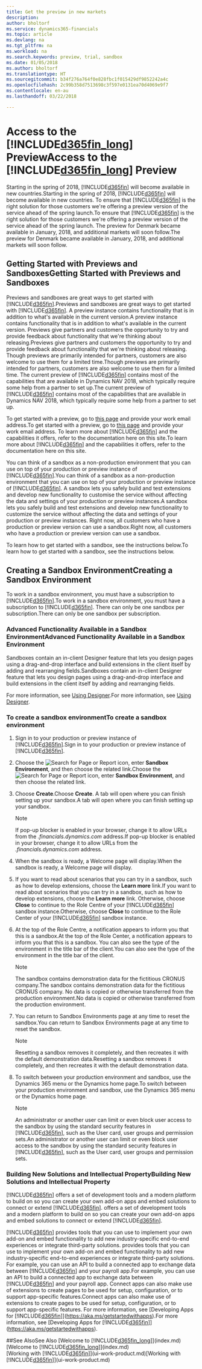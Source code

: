 ```yaml
---
title: Get the preview in new markets
description: 
author: bholtorf
ms.service: dynamics365-financials
ms.topic: article
ms.devlang: na
ms.tgt_pltfrm: na
ms.workload: na
ms.search.keywords: preview, trial, sandbox
ms.date: 01/05/2018
ms.author: bholtorf
ms.translationtype: HT
ms.sourcegitcommit: b34f276a764f0e828fbc1f015429df9852242a4c
ms.openlocfilehash: 2c99b358d7513698c3f597e0131ea70d4069e9f7
ms.contentlocale: en-au
ms.lasthandoff: 03/22/2018

---
```

# <a name="access-to-the-included365finlongincludesd365finlongmdmd-preview"></a><span data-ttu-id="68ac0-102">Access to the [!INCLUDE[d365fin_long](includes/d365fin_long_md.md)] Preview</span><span class="sxs-lookup"><span data-stu-id="68ac0-102">Access to the [!INCLUDE[d365fin_long](includes/d365fin_long_md.md)] Preview</span></span>
<span data-ttu-id="68ac0-103">Starting in the spring of 2018, [!INCLUDE[d365fin](includes/d365fin_md.md)] will become available in new countries.</span><span class="sxs-lookup"><span data-stu-id="68ac0-103">Starting in the spring of 2018, [!INCLUDE[d365fin](includes/d365fin_md.md)] will become available in new countries.</span></span> <span data-ttu-id="68ac0-104">To ensure that [!INCLUDE[d365fin](includes/d365fin_md.md)] is the right solution for those customers we're offering a preview version of the service ahead of the spring launch.</span><span class="sxs-lookup"><span data-stu-id="68ac0-104">To ensure that [!INCLUDE[d365fin](includes/d365fin_md.md)] is the right solution for those customers we're offering a preview version of the service ahead of the spring launch.</span></span> <span data-ttu-id="68ac0-105">The preview for Denmark became available in January, 2018, and additional markets will soon follow.</span><span class="sxs-lookup"><span data-stu-id="68ac0-105">The preview for Denmark became available in January, 2018, and additional markets will soon follow.</span></span>  

## <a name="getting-started-with-previews-and-sandboxes"></a><span data-ttu-id="68ac0-106">Getting Started with Previews and Sandboxes</span><span class="sxs-lookup"><span data-stu-id="68ac0-106">Getting Started with Previews and Sandboxes</span></span> 
<span data-ttu-id="68ac0-107">Previews and sandboxes are great ways to get started with [!INCLUDE[d365fin](includes/d365fin_md.md)].</span><span class="sxs-lookup"><span data-stu-id="68ac0-107">Previews and sandboxes are great ways to get started with [!INCLUDE[d365fin](includes/d365fin_md.md)].</span></span> <span data-ttu-id="68ac0-108">A preview instance contains functionality that is in addition to what's available in the current version.</span><span class="sxs-lookup"><span data-stu-id="68ac0-108">A preview instance contains functionality that is in addition to what's available in the current version.</span></span> <span data-ttu-id="68ac0-109">Previews give partners and customers the opportunity to try and provide feedback about functionality that we're thinking about releasing.</span><span class="sxs-lookup"><span data-stu-id="68ac0-109">Previews give partners and customers the opportunity to try and provide feedback about functionality that we're thinking about releasing.</span></span> <span data-ttu-id="68ac0-110">Though previews are primarily intended for partners, customers are also welcome to use them for a limited time.</span><span class="sxs-lookup"><span data-stu-id="68ac0-110">Though previews are primarily intended for partners, customers are also welcome to use them for a limited time.</span></span> <span data-ttu-id="68ac0-111">The current preview of [!INCLUDE[d365fin](includes/d365fin_md.md)] contains most of the capabilities that are available in Dynamics NAV 2018, which typically require some help from a partner to set up.</span><span class="sxs-lookup"><span data-stu-id="68ac0-111">The current preview of [!INCLUDE[d365fin](includes/d365fin_md.md)] contains most of the capabilities that are available in Dynamics NAV 2018, which typically require some help from a partner to set up.</span></span> 

<span data-ttu-id="68ac0-112">To get started with a preview, go to [this page](https://go.microsoft.com/fwlink/?linkid=866045) and provide your work email address.</span><span class="sxs-lookup"><span data-stu-id="68ac0-112">To get started with a preview, go to [this page](https://go.microsoft.com/fwlink/?linkid=866045) and provide your work email address.</span></span> <span data-ttu-id="68ac0-113">To learn more about [!INCLUDE[d365fin](includes/d365fin_md.md)] and the capabilities it offers, refer to the documentation here on this site.</span><span class="sxs-lookup"><span data-stu-id="68ac0-113">To learn more about [!INCLUDE[d365fin](includes/d365fin_md.md)] and the capabilities it offers, refer to the documentation here on this site.</span></span>

<span data-ttu-id="68ac0-114">You can think of a sandbox as a non-production environment that you can use on top of your production or preview instance of [!INCLUDE[d365fin](includes/d365fin_md.md)].</span><span class="sxs-lookup"><span data-stu-id="68ac0-114">You can think of a sandbox as a non-production environment that you can use on top of your production or preview instance of [!INCLUDE[d365fin](includes/d365fin_md.md)].</span></span> <span data-ttu-id="68ac0-115">A sandbox lets you safely build and test extensions and develop new functionality to customise the service without affecting the data and settings of your production or preview instances.</span><span class="sxs-lookup"><span data-stu-id="68ac0-115">A sandbox lets you safely build and test extensions and develop new functionality to customize the service without affecting the data and settings of your production or preview instances.</span></span> <span data-ttu-id="68ac0-116">Right now, all customers who have a production or preview version can use a sandbox.</span><span class="sxs-lookup"><span data-stu-id="68ac0-116">Right now, all customers who have a production or preview version can use a sandbox.</span></span> 

<span data-ttu-id="68ac0-117">To learn how to get started with a sandbox, see the instructions below.</span><span class="sxs-lookup"><span data-stu-id="68ac0-117">To learn how to get started with a sandbox, see the instructions below.</span></span>

## <a name="creating-a-sandbox-environment"></a><span data-ttu-id="68ac0-118">Creating a Sandbox Environment</span><span class="sxs-lookup"><span data-stu-id="68ac0-118">Creating a Sandbox Environment</span></span>
<span data-ttu-id="68ac0-119">To work in a sandbox environment, you must have a subscription to [!INCLUDE[d365fin](includes/d365fin_md.md)].</span><span class="sxs-lookup"><span data-stu-id="68ac0-119">To work in a sandbox environment, you must have a subscription to [!INCLUDE[d365fin](includes/d365fin_md.md)].</span></span> <span data-ttu-id="68ac0-120">There can only be one sandbox per subscription.</span><span class="sxs-lookup"><span data-stu-id="68ac0-120">There can only be one sandbox per subscription.</span></span>

### <a name="advanced-functionality-available-in-a-sandbox-environment"></a><span data-ttu-id="68ac0-121">Advanced Functionality Available in a Sandbox Environment</span><span class="sxs-lookup"><span data-stu-id="68ac0-121">Advanced Functionality Available in a Sandbox Environment</span></span>
<span data-ttu-id="68ac0-122">Sandboxes contain an in-client Designer feature that lets you design pages using a drag-and-drop interface and build extensions in the client itself by adding and rearranging fields.</span><span class="sxs-lookup"><span data-stu-id="68ac0-122">Sandboxes contain an in-client Designer feature that lets you design pages using a drag-and-drop interface and build extensions in the client itself by adding and rearranging fields.</span></span>

<span data-ttu-id="68ac0-123">For more information, see [Using Designer](https://docs.microsoft.com/en-us/dynamics-nav/developer/devenv-inclient-designer).</span><span class="sxs-lookup"><span data-stu-id="68ac0-123">For more information, see [Using Designer](https://docs.microsoft.com/en-us/dynamics-nav/developer/devenv-inclient-designer).</span></span>

### <a name="to-create-a-sandbox-environment"></a><span data-ttu-id="68ac0-124">To create a sandbox environment</span><span class="sxs-lookup"><span data-stu-id="68ac0-124">To create a sandbox environment</span></span>
1.  <span data-ttu-id="68ac0-125">Sign in to your production or preview instance of [!INCLUDE[d365fin](includes/d365fin_md.md)].</span><span class="sxs-lookup"><span data-stu-id="68ac0-125">Sign in to your production or preview instance of [!INCLUDE[d365fin](includes/d365fin_md.md)].</span></span>  
2.  <span data-ttu-id="68ac0-126">Choose the ![Search for Page or Report](media/ui-search/search_small.png "Search for Page or Report icon") icon, enter **Sandbox Environment**, and then choose the related link.</span><span class="sxs-lookup"><span data-stu-id="68ac0-126">Choose the ![Search for Page or Report](media/ui-search/search_small.png "Search for Page or Report icon") icon, enter **Sandbox Environment**, and then choose the related link.</span></span>
3.  <span data-ttu-id="68ac0-127">Choose **Create**.</span><span class="sxs-lookup"><span data-stu-id="68ac0-127">Choose **Create**.</span></span> <span data-ttu-id="68ac0-128">A tab will open where you can finish setting up your sandbox.</span><span class="sxs-lookup"><span data-stu-id="68ac0-128">A tab will open where you can finish setting up your sandbox.</span></span>
  
    > [!Note]
    > <span data-ttu-id="68ac0-129">If pop-up blocker is enabled in your browser, change it to allow URLs from the *.financials.dynamics.com* address.</span><span class="sxs-lookup"><span data-stu-id="68ac0-129">If pop-up blocker is enabled in your browser, change it to allow URLs from the *.financials.dynamics.com* address.</span></span>  
  
4.  <span data-ttu-id="68ac0-130">When the sandbox is ready, a Welcome page will display.</span><span class="sxs-lookup"><span data-stu-id="68ac0-130">When the sandbox is ready, a Welcome page will display.</span></span>  
5.  <span data-ttu-id="68ac0-131">If you want to read about scenarios that you can try in a sandbox, such as how to develop extensions, choose the **Learn more** link.</span><span class="sxs-lookup"><span data-stu-id="68ac0-131">If you want to read about scenarios that you can try in a sandbox, such as how to develop extensions, choose the **Learn more** link.</span></span> <span data-ttu-id="68ac0-132">Otherwise, choose **Close** to continue to the Role Centre of your [!INCLUDE[d365fin](includes/d365fin_md.md)] sandbox instance.</span><span class="sxs-lookup"><span data-stu-id="68ac0-132">Otherwise, choose **Close** to continue to the Role Center of your [!INCLUDE[d365fin](includes/d365fin_md.md)] sandbox instance.</span></span>  
6.  <span data-ttu-id="68ac0-133">At the top of the Role Centre, a notification appears to inform you that this is a sandbox.</span><span class="sxs-lookup"><span data-stu-id="68ac0-133">At the top of the Role Center, a notification appears to inform you that this is a sandbox.</span></span> <span data-ttu-id="68ac0-134">You can also see the type of the environment in the title bar of the client.</span><span class="sxs-lookup"><span data-stu-id="68ac0-134">You can also see the type of the environment in the title bar of the client.</span></span>
  
    > [!Note]
    > <span data-ttu-id="68ac0-135">The sandbox contains demonstration data for the fictitious CRONUS company.</span><span class="sxs-lookup"><span data-stu-id="68ac0-135">The sandbox contains demonstration data for the fictitious CRONUS company.</span></span> <span data-ttu-id="68ac0-136">No data is copied or otherwise transferred from the production environment.</span><span class="sxs-lookup"><span data-stu-id="68ac0-136">No data is copied or otherwise transferred from the production environment.</span></span>  
  
7.  <span data-ttu-id="68ac0-137">You can return to Sandbox Environments page at any time to reset the sandbox.</span><span class="sxs-lookup"><span data-stu-id="68ac0-137">You can return to Sandbox Environments page at any time to reset the sandbox.</span></span>
  
    > [!Note]
    > <span data-ttu-id="68ac0-138">Resetting a sandbox removes it completely, and then recreates it with the default demonstration data.</span><span class="sxs-lookup"><span data-stu-id="68ac0-138">Resetting a sandbox removes it completely, and then recreates it with the default demonstration data.</span></span>  
  
8.  <span data-ttu-id="68ac0-139">To switch between your production environment and sandbox, use the Dynamics 365 menu or the Dynamics home page.</span><span class="sxs-lookup"><span data-stu-id="68ac0-139">To switch between your production environment and sandbox, use the Dynamics 365 menu or the Dynamics home page.</span></span>
  
    > [!Note]
    > <span data-ttu-id="68ac0-140">An administrator or another user can limit or even block user access to the sandbox by using the standard security features in [!INCLUDE[d365fin](includes/d365fin_md.md)], such as the User card, user groups and permission sets.</span><span class="sxs-lookup"><span data-stu-id="68ac0-140">An administrator or another user can limit or even block user access to the sandbox by using the standard security features in [!INCLUDE[d365fin](includes/d365fin_md.md)], such as the User card, user groups and permission sets.</span></span>  
  
### <a name="building-new-solutions-and-intellectual-property"></a><span data-ttu-id="68ac0-141">Building New Solutions and Intellectual Property</span><span class="sxs-lookup"><span data-stu-id="68ac0-141">Building New Solutions and Intellectual Property</span></span>
[!INCLUDE[d365fin](includes/d365fin_md.md)]<span data-ttu-id="68ac0-142"> offers a set of development tools and a modern platform to build on so you can create your own add-on apps and embed solutions to connect or extend [!INCLUDE[d365fin](includes/d365fin_md.md)].</span><span class="sxs-lookup"><span data-stu-id="68ac0-142"> offers a set of development tools and a modern platform to build on so you can create your own add-on apps and embed solutions to connect or extend [!INCLUDE[d365fin](includes/d365fin_md.md)].</span></span>

[!INCLUDE[d365fin](includes/d365fin_md.md)]<span data-ttu-id="68ac0-143"> provides tools that you can use to implement your own add-on and embed functionality to add new industry-specific end-to-end experiences or integrate third-party solutions.</span><span class="sxs-lookup"><span data-stu-id="68ac0-143"> provides tools that you can use to implement your own add-on and embed functionality to add new industry-specific end-to-end experiences or integrate third-party solutions.</span></span> <span data-ttu-id="68ac0-144">For example, you can use an API to build a connected app to exchange data between [!INCLUDE[d365fin](includes/d365fin_md.md)] and your payroll app.</span><span class="sxs-lookup"><span data-stu-id="68ac0-144">For example, you can use an API to build a connected app to exchange data between [!INCLUDE[d365fin](includes/d365fin_md.md)] and your payroll app.</span></span> <span data-ttu-id="68ac0-145">Connect apps can also make use of extensions to create pages to be used for setup, configuration, or to support app-specific features.</span><span class="sxs-lookup"><span data-stu-id="68ac0-145">Connect apps can also make use of extensions to create pages to be used for setup, configuration, or to support app-specific features.</span></span> <span data-ttu-id="68ac0-146">For more information, see [Developing Apps for [!INCLUDE[d365fin](includes/d365fin_md.md)]](https://aka.ms/getstartedwithapps).</span><span class="sxs-lookup"><span data-stu-id="68ac0-146">For more information, see [Developing Apps for [!INCLUDE[d365fin](includes/d365fin_md.md)]](https://aka.ms/getstartedwithapps).</span></span>

##<a name="see-also"></a><span data-ttu-id="68ac0-147">See Also</span><span class="sxs-lookup"><span data-stu-id="68ac0-147">See Also</span></span>
<span data-ttu-id="68ac0-148">[Welcome to [!INCLUDE[d365fin_long](includes/d365fin_long_md.md)]](index.md)</span><span class="sxs-lookup"><span data-stu-id="68ac0-148">[Welcome to [!INCLUDE[d365fin_long](includes/d365fin_long_md.md)]](index.md)</span></span>  
<span data-ttu-id="68ac0-149">[Working with [!INCLUDE[d365fin](includes/d365fin_md.md)]](ui-work-product.md)</span><span class="sxs-lookup"><span data-stu-id="68ac0-149">[Working with [!INCLUDE[d365fin](includes/d365fin_md.md)]](ui-work-product.md)</span></span>  
